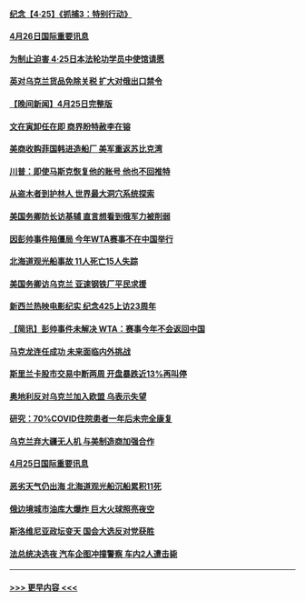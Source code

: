 #### [纪念【4·25】《抓捕3：特别行动》](../pages/prog202/a103410352.md?t=04261951) 
#### [4月26日国际重要讯息](../pages/prog202/a103410329.md?t=04261951) 
#### [为制止迫害 4·25日本法轮功学员中使馆请愿](../pages/prog202/a103410339.md?t=04261951) 
#### [英对乌克兰货品免除关税 扩大对俄出口禁令](../pages/prog202/a103410170.md?t=04261951) 
#### [【晚间新闻】4月25日完整版](../pages/prog202/a103410085.md?t=04261951) 
#### [文在寅卸任在即 商界盼特赦李在镕](../pages/prog202/a103410161.md?t=04261951) 
#### [美商收购菲国韩进造船厂 美军重返苏比克湾](../pages/prog202/a103410094.md?t=04261951) 
#### [川普：即使马斯克恢复他的账号 他也不回推特](../pages/prog202/a103410067.md?t=04261951) 
#### [从盗木者到护林人 世界最大洞穴系统探索](../pages/prog202/a103409942.md?t=04261951) 
#### [美国务卿防长访基辅 直言想看到俄军力被削弱](../pages/prog202/a103409981.md?t=04261951) 
#### [因彭帅事件陷僵局 今年WTA赛事不在中国举行](../pages/prog202/a103409908.md?t=04261951) 
#### [北海道观光船事故 11人死亡15人失踪](../pages/prog202/a103409647.md?t=04261951) 
#### [美国务卿访乌克兰 亚速钢铁厂平民求援](../pages/prog202/a103409683.md?t=04261951) 
#### [新西兰热映电影纪实 纪念425上访23周年](../pages/prog202/a103409599.md?t=04261951) 
#### [【简讯】彭帅事件未解决 WTA：赛事今年不会返回中国](../pages/prog202/a103409651.md?t=04261951) 
#### [马克龙连任成功 未来面临内外挑战](../pages/prog202/a103409730.md?t=04261951) 
#### [斯里兰卡股市交易中断两周 开盘暴跌近13%再叫停](../pages/prog202/a103409627.md?t=04261951) 
#### [奥地利反对乌克兰加入欧盟 乌表示失望](../pages/prog202/a103409479.md?t=04261951) 
#### [研究：70%COVID住院患者一年后未完全康复](../pages/prog202/a103409456.md?t=04261951) 
#### [乌克兰弃大疆无人机 与美制造商加强合作](../pages/prog202/a103409435.md?t=04261951) 
#### [4月25日国际重要讯息](../pages/prog202/a103409355.md?t=04261951) 
#### [恶劣天气仍出海 北海道观光船沉船累积11死](../pages/prog202/a103409303.md?t=04261951) 
#### [俄边境城市油库大爆炸 巨大火球照亮夜空](../pages/prog202/a103409294.md?t=04261951) 
#### [斯洛维尼亚政坛变天 国会大选反对党获胜](../pages/prog202/a103409285.md?t=04261951) 
#### [法总统决选夜 汽车企图冲撞警察 车内2人遭击毙](../pages/prog202/a103409239.md?t=04261951) 

----
#### [ >>> 更早内容 <<< ](../indexes/prog202-earlier.md)
